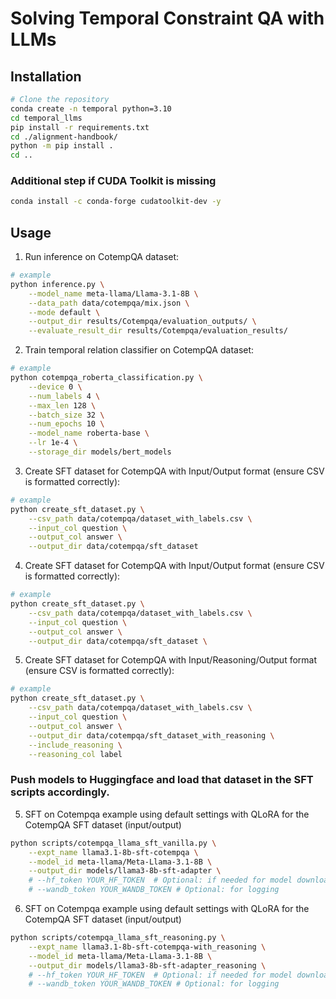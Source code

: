 # Solving Temporal Constraint QA with LLMs

## Installation

```bash
# Clone the repository
conda create -n temporal python=3.10
cd temporal_llms
pip install -r requirements.txt
cd ./alignment-handbook/
python -m pip install .
cd ..
```

### Additional step if CUDA Toolkit is missing

```bash
conda install -c conda-forge cudatoolkit-dev -y
```

## Usage

1. Run inference on CotempQA dataset:

```bash
# example
python inference.py \
    --model_name meta-llama/Llama-3.1-8B \
    --data_path data/cotempqa/mix.json \
    --mode default \
    --output_dir results/Cotempqa/evaluation_outputs/ \
    --evaluate_result_dir results/Cotempqa/evaluation_results/
```

2. Train temporal relation classifier on CotempQA dataset:

```bash
# example
python cotempqa_roberta_classification.py \
    --device 0 \
    --num_labels 4 \
    --max_len 128 \
    --batch_size 32 \
    --num_epochs 10 \
    --model_name roberta-base \
    --lr 1e-4 \
    --storage_dir models/bert_models
```

3. Create SFT dataset for CotempQA with Input/Output format (ensure CSV is formatted correctly): 

```bash
# example
python create_sft_dataset.py \
    --csv_path data/cotempqa/dataset_with_labels.csv \
    --input_col question \
    --output_col answer \
    --output_dir data/cotempqa/sft_dataset
```

4. Create SFT dataset for CotempQA with Input/Output format (ensure CSV is formatted correctly):

```bash
# example
python create_sft_dataset.py \
    --csv_path data/cotempqa/dataset_with_labels.csv \
    --input_col question \
    --output_col answer \
    --output_dir data/cotempqa/sft_dataset \
```

5. Create SFT dataset for CotempQA with Input/Reasoning/Output format (ensure CSV is formatted correctly):

```bash
# example
python create_sft_dataset.py \
    --csv_path data/cotempqa/dataset_with_labels.csv \
    --input_col question \
    --output_col answer \
    --output_dir data/cotempqa/sft_dataset_with_reasoning \
    --include_reasoning \
    --reasoning_col label
```

### Push models to Huggingface and load that dataset in the SFT scripts accordingly.

5. SFT on Cotempqa example using default settings with QLoRA for the CotempQA SFT dataset (input/output)

```bash
python scripts/cotempqa_llama_sft_vanilla.py \
    --expt_name llama3.1-8b-sft-cotempqa \
    --model_id meta-llama/Meta-Llama-3.1-8B \
    --output_dir models/llama3-8b-sft-adapter \
    # --hf_token YOUR_HF_TOKEN  # Optional: if needed for model download or push
    # --wandb_token YOUR_WANDB_TOKEN # Optional: for logging
```

6. SFT on Cotempqa example using default settings with QLoRA for the CotempQA SFT dataset (input/output)

```bash
python scripts/cotempqa_llama_sft_reasoning.py \
    --expt_name llama3.1-8b-sft-cotempqa-with_reasoning \
    --model_id meta-llama/Meta-Llama-3.1-8B \
    --output_dir models/llama3-8b-sft-adapter_reasoning \
    # --hf_token YOUR_HF_TOKEN  # Optional: if needed for model download or push
    # --wandb_token YOUR_WANDB_TOKEN # Optional: for logging
```

<!-- 6. SFT on Cotempqa example adjusting parameters

```bash
python run_sft.py \
    --dataset_path path/to/save/dataset_iro \
    --output_dir ./llama3_8b_chat_adapter_iro \
    --epochs 3 \
    --batch_size 2 \
    --grad_accum 8 \
    --lr 1e-4 \
    --max_seq_len 2048 \
    --lora_r 64 \
    --lora_alpha 128 \
    --disable_flash_attention # Uncomment if flash attention causes issues \
    --disable_qlora # Uncomment to train without 4-bit quantization (needs more VRAM)
``` -->
